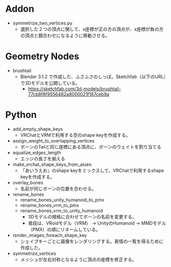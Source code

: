 # Addon
- symmetrize_two_vertices.py
  - 選択した２つの頂点に関して、x座標が正の方の頂点が、x座標が負の方の頂点と鏡合わせになるように移動させる。

# Geometry Nodes
- brushtail
  - Blender 3.1.2 で作成した、ふさふさのしっぽ。Sketchfab（以下のURL）で3Dモデルを公開している。
    - https://sketchfab.com/3d-models/brushtail-77cb8f8f9556482a8000021f187ceb9a

# Python
- add_empty_shape_keys
  - VRChatとVRMで利用する空のshape keyを作成する。
- assign_weight_to_overlapping_vertices
  - ボーンのTailと同じ座標にある頂点に、ボーンのウェイトを割り当てる
- equalize_edges_length
  - エッジの長さを揃える
- make_vrchat_shape_keys_from_aiueo
  - 「あいうえお」のshape keyをミックスして、VRChatで利用するshape keyを作成する。
- overlay_bones
  - 名前が同じボーンの位置を合わせる。
- rename_bones
  - rename_bones_unity_humanoid_to_pmx
  - rename_bones_vrm_to_pmx
  - rename_bones_vrm_to_unity_humanoid
    - 3Dモデルの規格に合わせてボーンの名前を変更する。
    - 普段は、VRoidモデル（VRM） -> UnityのHumanoid -> MMDモデル（PMX）の順にリネームしている。
- render_images_foreach_shape_key
  - シェイプキーごとに画像をレンダリングする。表情の一覧を得るために作成した。
- symmetrize_vertices
  - メッシュが左右対称となるように頂点の座標を修正する。
